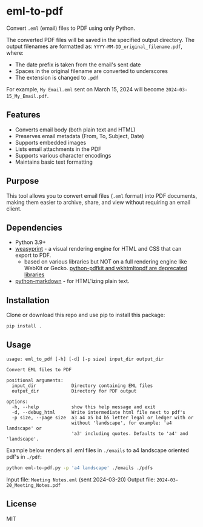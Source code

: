 # eml-to-pdf

Convert `.eml` (email) files to PDF using only Python.

The converted PDF files will be saved in the specified output directory.
The output filenames are formatted as:
`YYYY-MM-DD_original_filename.pdf`, where:

- The date prefix is taken from the email's sent date
- Spaces in the original filename are converted to underscores
- The extension is changed to `.pdf`

For example, `My Email.eml` sent on March 15, 2024 will become
`2024-03-15_My_Email.pdf`.

## Features

- Converts email body (both plain text and HTML)
- Preserves email metadata (From, To, Subject, Date)
- Supports embedded images
- Lists email attachments in the PDF
- Supports various character encodings
- Maintains basic text formatting

## Purpose

This tool allows you to convert email files (`.eml` format) into PDF documents,
making them easier to archive, share, and view without requiring an email
client.

## Dependencies

- Python 3.9+
- [weasyprint](https://weasyprint.org/) - a visual rendering engine for HTML
and CSS that can export to PDF.
  - based on various libraries but NOT on a full rendering engine like WebKit
  or Gecko. [python-pdfkit and wkhtmltopdf are deprecated libraries](
  https://github.com/JazzCore/python-pdfkit?tab=readme-ov-file#deprecation-warning)
- [python-markdown](https://github.com/Python-Markdown/markdown) - for
  HTML'izing plain text.

## Installation

Clone or download this repo and use pip to install this package:

```bash
pip install .
```

## Usage

```text
usage: eml_to_pdf [-h] [-d] [-p size] input_dir output_dir

Convert EML files to PDF

positional arguments:
  input_dir             Directory containing EML files
  output_dir            Directory for PDF output

options:
  -h, --help            show this help message and exit
  -d, --debug_html      Write intermediate html file next to pdf's
  -p size, --page size  a3 a4 a5 b4 b5 letter legal or ledger with or
                        without 'landscape', for example: 'a4 landscape' or
                        'a3' including quotes. Defaults to 'a4' and 'landscape'.
```

Example below renders all .eml files in `./emails` to a4 landscape oriented pdf's
in `./pdf`:

```bash
python eml-to-pdf.py -p 'a4 landscape' ./emails ./pdfs
```

Input file: `Meeting Notes.eml` (sent 2024-03-20)
Output file: `2024-03-20_Meeting_Notes.pdf`

## License

MIT
